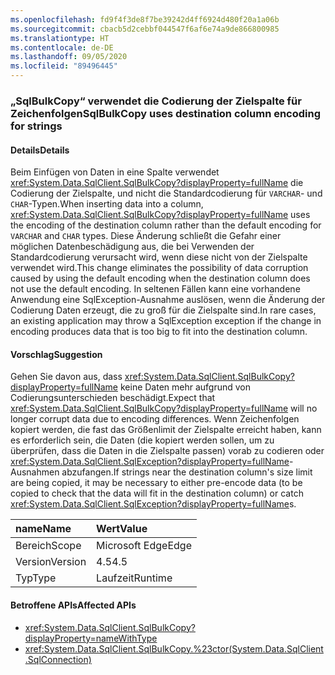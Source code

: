 ```yaml
---
ms.openlocfilehash: fd9f4f3de8f7be39242d4ff6924d480f20a1a06b
ms.sourcegitcommit: cbacb5d2cebbf044547f6af6e74a9de866800985
ms.translationtype: HT
ms.contentlocale: de-DE
ms.lasthandoff: 09/05/2020
ms.locfileid: "89496445"
---
```

### <a name="sqlbulkcopy-uses-destination-column-encoding-for-strings"></a><span data-ttu-id="66e0e-101">„SqlBulkCopy“ verwendet die Codierung der Zielspalte für Zeichenfolgen</span><span class="sxs-lookup"><span data-stu-id="66e0e-101">SqlBulkCopy uses destination column encoding for strings</span></span>

#### <a name="details"></a><span data-ttu-id="66e0e-102">Details</span><span class="sxs-lookup"><span data-stu-id="66e0e-102">Details</span></span>

<span data-ttu-id="66e0e-103">Beim Einfügen von Daten in eine Spalte verwendet <xref:System.Data.SqlClient.SqlBulkCopy?displayProperty=fullName> die Codierung der Zielspalte, und nicht die Standardcodierung für <code>VARCHAR</code>- und <code>CHAR</code>-Typen.</span><span class="sxs-lookup"><span data-stu-id="66e0e-103">When inserting data into a column, <xref:System.Data.SqlClient.SqlBulkCopy?displayProperty=fullName> uses the encoding of the destination column rather than the default encoding for <code>VARCHAR</code> and <code>CHAR</code> types.</span></span> <span data-ttu-id="66e0e-104">Diese Änderung schließt die Gefahr einer möglichen Datenbeschädigung aus, die bei Verwenden der Standardcodierung verursacht wird, wenn diese nicht von der Zielspalte verwendet wird.</span><span class="sxs-lookup"><span data-stu-id="66e0e-104">This change eliminates the possibility of data corruption caused by using the default encoding when the destination column does not use the default encoding.</span></span> <span data-ttu-id="66e0e-105">In seltenen Fällen kann eine vorhandene Anwendung eine SqlException-Ausnahme auslösen, wenn die Änderung der Codierung Daten erzeugt, die zu groß für die Zielspalte sind.</span><span class="sxs-lookup"><span data-stu-id="66e0e-105">In rare cases, an existing application may throw a SqlException exception if the change in encoding produces data that is too big to fit into the destination column.</span></span>

#### <a name="suggestion"></a><span data-ttu-id="66e0e-106">Vorschlag</span><span class="sxs-lookup"><span data-stu-id="66e0e-106">Suggestion</span></span>

<span data-ttu-id="66e0e-107">Gehen Sie davon aus, dass <xref:System.Data.SqlClient.SqlBulkCopy?displayProperty=fullName> keine Daten mehr aufgrund von Codierungsunterschieden beschädigt.</span><span class="sxs-lookup"><span data-stu-id="66e0e-107">Expect that <xref:System.Data.SqlClient.SqlBulkCopy?displayProperty=fullName> will no longer corrupt data due to encoding differences.</span></span> <span data-ttu-id="66e0e-108">Wenn Zeichenfolgen kopiert werden, die fast das Größenlimit der Zielspalte erreicht haben, kann es erforderlich sein, die Daten (die kopiert werden sollen, um zu überprüfen, dass die Daten in die Zielspalte passen) vorab zu codieren oder <xref:System.Data.SqlClient.SqlException?displayProperty=fullName>-Ausnahmen abzufangen.</span><span class="sxs-lookup"><span data-stu-id="66e0e-108">If strings near the destination column's size limit are being copied, it may be necessary to either pre-encode data (to be copied to check that the data will fit in the destination column) or catch <xref:System.Data.SqlClient.SqlException?displayProperty=fullName>s.</span></span>

| <span data-ttu-id="66e0e-109">name</span><span class="sxs-lookup"><span data-stu-id="66e0e-109">Name</span></span>    | <span data-ttu-id="66e0e-110">Wert</span><span class="sxs-lookup"><span data-stu-id="66e0e-110">Value</span></span>       |
|:--------|:------------|
| <span data-ttu-id="66e0e-111">Bereich</span><span class="sxs-lookup"><span data-stu-id="66e0e-111">Scope</span></span>   |<span data-ttu-id="66e0e-112">Microsoft Edge</span><span class="sxs-lookup"><span data-stu-id="66e0e-112">Edge</span></span>|
|<span data-ttu-id="66e0e-113">Version</span><span class="sxs-lookup"><span data-stu-id="66e0e-113">Version</span></span>|<span data-ttu-id="66e0e-114">4.5</span><span class="sxs-lookup"><span data-stu-id="66e0e-114">4.5</span></span>|
|<span data-ttu-id="66e0e-115">Typ</span><span class="sxs-lookup"><span data-stu-id="66e0e-115">Type</span></span>|<span data-ttu-id="66e0e-116">Laufzeit</span><span class="sxs-lookup"><span data-stu-id="66e0e-116">Runtime</span></span>|

#### <a name="affected-apis"></a><span data-ttu-id="66e0e-117">Betroffene APIs</span><span class="sxs-lookup"><span data-stu-id="66e0e-117">Affected APIs</span></span>

- <xref:System.Data.SqlClient.SqlBulkCopy?displayProperty=nameWithType>
- <xref:System.Data.SqlClient.SqlBulkCopy.%23ctor(System.Data.SqlClient.SqlConnection)>

<!--

#### Affected APIs

- `T:System.Data.SqlClient.SqlBulkCopy`
- `M:System.Data.SqlClient.SqlBulkCopy.#ctor(System.Data.SqlClient.SqlConnection)`

-->
